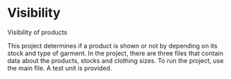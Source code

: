 # Visibility
Visibility of products

This project determines if a product is shown or not by depending on its stock and type of garment. 
In the project, there are three files that contain data about the products, stocks and clothing sizes. To run the project, use the main file. A test unit is provided.   
